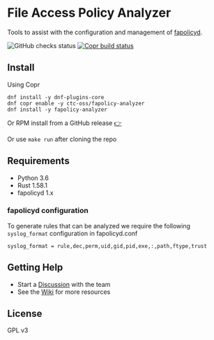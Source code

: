 File Access Policy Analyzer
===

Tools to assist with the configuration and management of [fapolicyd](https://github.com/linux-application-whitelisting/fapolicyd).

![GitHub checks status](https://img.shields.io/github/checks-status/ctc-oss/fapolicy-analyzer/master?label=CI)
[![Copr build status](https://img.shields.io/badge/dynamic/json?color=B87333&label=Copr&query=builds.latest.state&url=https%3A%2F%2Fcopr.fedorainfracloud.org%2Fapi_3%2Fpackage%3Fownername%3Dctc-oss%26projectname%3Dfapolicy-analyzer%26packagename%3Dfapolicy-analyzer%26with_latest_build%3DTrue)](https://copr.fedorainfracloud.org/coprs/ctc-oss/fapolicy-analyzer/package/fapolicy-analyzer/)

## Install

Using Copr

```text
dnf install -y dnf-plugins-core
dnf copr enable -y ctc-oss/fapolicy-analyzer
dnf install -y fapolicy-analyzer
```

Or RPM install from a GitHub release [:point_right:](https://github.com/ctc-oss/fapolicy-analyzer/releases/latest)

Or use `make run` after cloning the repo

## Requirements

- Python 3.6
- Rust 1.58.1
- fapolicyd 1.x

### fapolicyd configuration

To generate rules that can be analyzed we require the following `syslog_format` configuration in fapolicyd.conf
```
syslog_format = rule,dec,perm,uid,gid,pid,exe,:,path,ftype,trust
```

## Getting Help

- Start a [Discussion](https://github.com/ctc-oss/fapolicy-analyzer/discussions) with the team
- See the [Wiki](https://github.com/ctc-oss/fapolicy-analyzer/wiki) for more resources

## License

GPL v3
